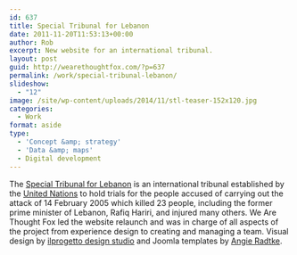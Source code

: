 ```yaml
---
id: 637
title: Special Tribunal for Lebanon
date: 2011-11-20T11:53:13+00:00
author: Rob
excerpt: New website for an international tribunal.
layout: post
guid: http://wearethoughtfox.com/?p=637
permalink: /work/special-tribunal-lebanon/
slideshow:
  - "12"
image: /site/wp-content/uploads/2014/11/stl-teaser-152x120.jpg
categories:
  - Work
format: aside
type:
  - 'Concept &amp; strategy'
  - 'Data &amp; maps'
  - Digital development
---
```

The [Special Tribunal for Lebanon](http://www.stl-tsl.org/) is an international tribunal established by the [United Nations](http://www.un.org/) to hold trials for the people accused of carrying out the attack of 14 February 2005 which killed 23 people, including the former prime minister of Lebanon, Rafiq Hariri, and injured many others. We Are Thought Fox led the website relaunch and was in charge of all aspects of the project from experience design to creating and managing a team. Visual design by [ilprogetto design studio](http://ilprogetto.gr) and Joomla templates by [Angie Radtke](http://www.der-auftritt.de/).